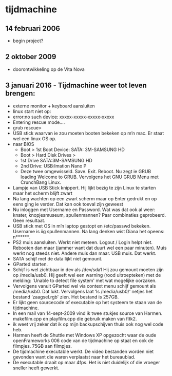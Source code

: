 # tijdmachine

## 14 februari 2006
- begin project?

## 2 oktober 2009
- doorontwikkeling op de Vita Nova


## 3 januari 2016 - Tijdmachine weer tot leven brengen:
- externe monitor + keyboard aansluiten
- linux start niet op:
- error:no such device: xxxxx-xxxxx-xxxxx-xxxxx
- Entering rescue mode....
- grub rescue>
- USB stick waarvan ie zou moeten booten bekeken op m’n mac. Er staat wel een linux OS op.
- naar BIOS
  - Boot > 1st Boot Device: SATA: 3M-SAMSUNG HD
  - Boot > Hard Disk Drives >
  - 1st Drive SATA:3M-SAMSUNG HD
  - 2nd Drive: USB:Imation Nano P
  - Deze twee omgewisseld. Save. Exit. Reboot. Nu zegt ie GRUB loading Welcome to GRUB. Vervolgens het GNU GRUB Menu met CrunchBang Linux.
- Lampje van USB Stick knippert. Hij lijkt bezig te zijn Linux te starten maar het scherm blijft zwart
- Na lang wachten op een zwart scherm maar op Enter gedrukt en op eens ging ie verder. Dat kan ook toeval zijn geweest
- Nu inloggen met Username en Password. Wat was dat ook al weer: knater, knopjesmuseum, spullenmannen? Paar combinaties geprobeerd. Geen resultaat.
- USB stick met OS in m’n laptop gestopt en /etc/passwd bekeken. Username is iig spullenmannen. Na lang denken wist Diana het opeens: n******.
- PS2 muis aansluiten. Werkt niet meteen. Logout / Login helpt niet. Rebooten dan maar (jammer want dat duurt wel een paar minuten). Muis werkt nog steeds niet. Andere muis dan maar. USB muis. Dat werkt.
- SATA schijf met de data lijkt niet gemount.
- GParted starten.
- Schijf is wel zichtbaar in dev als /dev/sda1 Hij zou gemount moeten zijn op /media/usb0. Hij geeft wel een warning (rood uitroepteken) met de melding: 'Unable to detect file system' met wat mogelijke oorzaken.
- Vervolgens vanuit GParted wel via context menu schijf gemount als /media/usb0. Dat lukt. Vervolgens laat ‘ls /media/usb0/‘ netjes het bestand ‘zaagsel.rgb' zien. Het bestand is 257GB.
- Er lijkt geen sourcecode of executable op het systeem te staan van de tijdmachine.
- In een mail van 14-sept-2009 vind ik twee stukjes source van Harmen. makefilm.cpp en playfilm.cpp die gebruik maken van fltk2.
- ik weet vrij zeker dat ik op mijn backupschijven thuis ook nog wel code heb.
- Harmen heeft de Shuttle met Windows XP opgezocht waar de oude openFrameworks 006 code van de tijdmachine op staat en ook de filmpjes. 75GB aan filmpjes.
- De tijdmachine executable werkt. De video bestanden worden niet gevonden want die waren verplaatst naar het bureaublad.
- De executable draait op maar 4fps. Het is niet duidelijk of die vroeger sneller heeft gewerkt.

